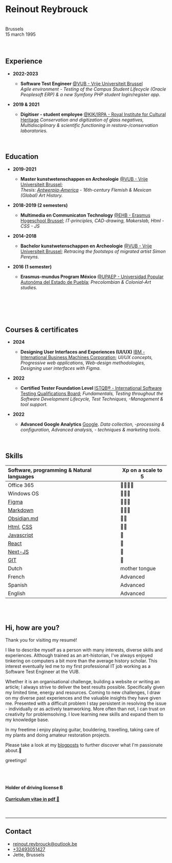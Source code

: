 
<br/>

# Reinout Reybrouck
<br/>
Brussels <br/>
15 march 1995
<br/>
<br/>
<br/>

## Experience  

- **2022-2023**
  - **Software Test Engineer** [@VUB - Vrije Universiteit Brussel](https://www.vub.be/en)<br />
  *Agile environment - Testing of the Campus Student Lifecycle (Oracle Peoplesoft ERP) & a new Symfony PHP student login/register app.*

- **2019 & 2021** 
  - **Digitiser - student employee** [@KIK/IRPA - Royal Institute for Cultural Heritage](https://www.kikirpa.be/)
  *Conservation and digitization of glass negatives, Multidisciplinary & scientific functioning in restora-/conservation laboratories.* 

<br/>


## Education

- **2019-2021**
  - **Master kunstwetenschappen en Archeologie** [@VUB - Vrije Universiteit Brussel](https://www.vub.be/nl/studeren-aan-de-vub/alle-opleidingen/bachelor-en-masteropleidingen-aan-de-vub/kunstwetenschappen-en-archeologie);<br />
  *Thesis: [Antwerpia-America](/blog/arthistory/antwerpia_america) - 16th-century Flemish & Mexican (Global) Art History.* 

- **2018-2019 (2 semesters)**
  - **Multimedia en Communicaton Technology** [@EHB - Erasmus Hogeschool Brussel](https://www.erasmushogeschool.be/nl/opleidingen/multimedia-creatieve-technologie);
  *IT-principles, CAD-drawing, Makerslab, Html - CSS - JS*

- **2014-2018**
  - **Bachelor kunstwetenschappen en Archeologie** [@VUB - Vrije Universiteit Brussel](https://www.vub.be/en);
  *Retracing the footsteps of migrated artist Simon Pereyns.*

- **2016 (1 semester)**
  - **Erasmus-mundus Program México** [@UPAEP - Universidad Popular Autonóma del Estado de Puebla](https://upaep.mx/);
  *Precolombian & Colonial-Art studies.*

<br/>
<br/>
<br/>
<br/>

## Courses & certificates

- **2024**
  - **Designing User Interfaces and Experiences (UI/UX)** [IBM - International Business Machines Corporation](https://www.ibm.com/training/badge/designing-user-interfaces-and-experiences-ui-ux);
  *UI/UX concepts, Progressive web applications, Web-design methodologies, Designing user interfaces with Figma.*

- **2022**
  - **Certified Tester Foundation Level** [ISTQB® - International Software Testing Qualifications Board](https://www.istqb.org/certifications/certified-tester-foundation-level);
  *Fundamentals, Testing throughout the Software Development Lifecycle, Test Techniques, -Management & tool support.*

- **2022**
  - **Advanced Google Analytics** [Google](https://analytics.google.com/analytics/academy/).
  *Data collection, -processing & configuration, Advanced analysis, - techniques & marketing tools.*

<br/>

## Skills

| Software, programming & Natural languages  | Xp on a scale to 5|
| :--------  |   --------  | 
| Office 365 |  🌟🌟🌟🌟  |
| Windows OS |  🌟🌟🌟    |
| [Figma](https://www.figma.com/) |  🌟🌟🌟    |
| [Markdown](https://www.markdownguide.org/getting-started/) |  🌟🌟🌟  |
| [Obsidian.md](https://obsidian.md/) | 🌟🌟 |
| [Html](https://html.spec.whatwg.org/), [CSS](https://developer.mozilla.org/en-US/docs/Web/CSS) |  🌟🌟   | 
| [Javascript](https://developer.mozilla.org/en-US/docs/Web/JavaScript) |  🌟  | 
| [React](https://react.dev/)     |  🔎       |
| [Next-JS](https://nextjs.org/ ) |  🔎       |
| [GIT](https://git-scm.com/)     |  🔎       |
| Dutch     | mother tongue |
| French    | Advanced      |
| Spanish   | Advanced      |
| English   | Advanced      |

<br/>
<br/>

## Hi, how are you?

Thank you for visiting my resumé!

I like to describe myself as a person with many interests, diverse skills and experiences.
Although trained as an art-historian, I've always enjoyed tinkering on computers a bit more than the average history scholar. This interest eventually led me to my first professional IT job working as a Software Test Engineer at the VUB.

Whether it is an organisational challenge, building a website or writing an article; I always strive to deliver the best results possible. Specifically given my limited time, energy and resources. Coming to new challenges, I draw on my diverse past experiences and the valuable insights they have given me. Presented with a difficult problem I stay persistent in resolving the issue - individually or as actively teamworking.
More often than not, I can trust on creativity for problemsolving. I love learning new skills and expand them to my knowledge base.

In my freetime i enjoy playing guitar, bouldering, travelling, taking care of my plants and doing amateur restoration projects. 

Please take a look at my [blogposts](https://www.rreybrou.pro/blog) to further discover what I'm passionate about.🙂

greetings!

<br/>
<br/>

#### **Holder of driving license B**

#### **[Curriculum vitae in pdf 🔗](https://www.rreybrou.pro/public/static/files/Curriculum.pdf)**

<br/>

***

## Contact

- [reinout.reybrouck@outlook.be](mailto:reinout.reybrouck@outlook.be) 
- [+32493051427](+32493051427) 
- Jette, Brussels